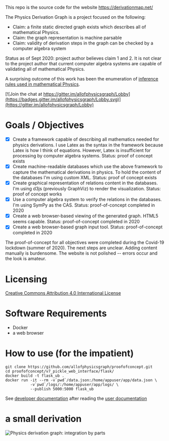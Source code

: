 
This repo is the source code for the website https://derivationmap.net/

The Physics Derivation Graph is a project focused on the following:
* Claim: a finite static directed graph exists which describes all of mathematical Physics. 
* Claim: the graph representation is machine parsable
* Claim: validity of derivation steps in the graph can be checked by a computer algebra system

Status as of Sept 2020: project author believes claim 1 and 2.
It is not clear to the project author that current computer algebra systems are capable of validating all of mathematical Physics.

A surprising outcome of this work has been the enumeration of [inference rules used in mathematical Physics](https://derivationmap.net/user_documentation#inference%20rules).

[![Join the chat at https://gitter.im/allofphysicsgraph/Lobby](https://badges.gitter.im/allofphysicsgraph/Lobby.svg)](https://gitter.im/allofphysicsgraph/Lobby)

# Goals / Objectives

- [x] Create a framework capable of describing all mathematics needed for physics derivations. I use Latex as the syntax in the framework because Latex is how I think of equations. However, Latex is insufficient for processing by computer algebra systems. Status: proof of concept exists
- [x] Create machine-readable databases which use the above framework to capture the mathematical derivations in physics. To hold the content of the databases I'm using custom XML. Status: proof of concept exists
- [x] Create graphical representation of relations content in the databases. I'm using d3js (previously GraphViz) to render the visualization. Status: proof of concept works
- [x] Use a computer algebra system to verify the relations in the databases. I'm using SymPy as the CAS. Status: proof-of-concept completed in 2020
- [x] Create a web browser-based viewing of the generated graph. HTML5 seems capable. Status: proof-of-concept completed in 2020
- [x] Create a web browser-based graph input tool. Status: proof-of-concept completed in 2020

The proof-of-concept for all objectives were completed during the Covid-19 lockdown (summer of 2020). The next steps are unclear. Adding content manually is burdensome. The website is not polished -- errors occur and the look is amateur. 

# Licensing


[Creative Commons Attribution 4.0 International License](http://creativecommons.org/licenses/by/4.0/)

# Software Requirements

* Docker
* a web browser

# How to use (for the impatient)

    git clone https://github.com/allofphysicsgraph/proofofconcept.git
    cd proofofconcept/v7_pickle_web_interface/flask/
    docker build -t flask_ub .
    docker run -it --rm -v`pwd`/data.json:/home/appuser/app/data.json \
               -v`pwd`/logs/:/home/appuser/app/logs/ \
               --publish 5000:5000 flask_ub

See [developer documentation](https://derivationmap.net/developer_documentation?referrer=github_README) after reading the [user documentation](https://derivationmap.net/user_documentation)

# a small derivation

![Physics derivation graph: integration by parts](https://derivationmap.net/static/derivation_000009_baa130c08a240e5ea9a5abe53425377d.png)
